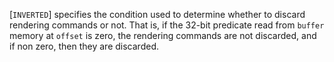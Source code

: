 [`INVERTED`] specifies the condition
used to determine whether to discard rendering commands or not.
That is, if the 32-bit predicate read from `buffer` memory at
`offset` is zero, the rendering commands are not discarded, and if
non zero, then they are discarded.